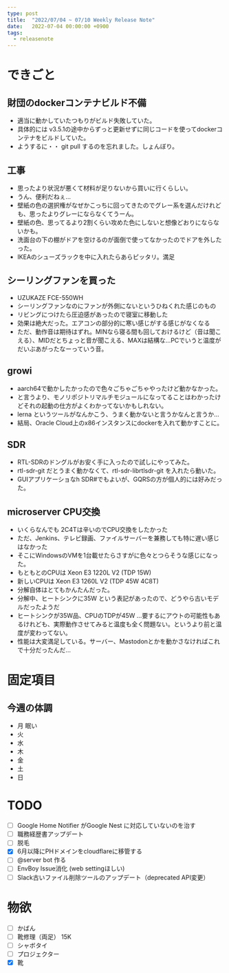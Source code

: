 ```yaml
---
type: post
title:  "2022/07/04 ~ 07/10 Weekly Release Note"
date:   2022-07-04 00:00:00 +0900
tags:
  - releasenote
---
```

# できごと

## 財団のdockerコンテナビルド不備

* 適当に動かしていたつもりがビルド失敗していた。
* 具体的には v3.5.1の途中からずっと更新せずに同じコードを使ってdockerコンテナをビルドしていた。
* ようするに・・ git pull するのを忘れました。しょんぼり。

## 工事

* 思ったより状況が悪くて材料が足りないから買いに行くらしい。
* うん、便利だねぇ…
* 壁紙の色の選択権がなぜかこっちに回ってきたのでグレー系を選んだけれども、思ったよりグレーにならなくてうーん。
* 壁紙の色、思ってるより2割くらい攻めた色にしないと想像どおりにならないかも。
* 洗面台の下の棚がドアを空けるのが面倒で使ってなかったのでドアを外したった。
* IKEAのシューズラックを中に入れたらあらピッタリ。満足

## シーリングファンを買った

* UZUKAZE FCE-550WH
* シーリングファンなのにファンが外側にないというひねくれた感じのもの
* リビングにつけたら圧迫感があったので寝室に移動した
* 効果は絶大だった。エアコンの部分的に寒い感じがする感じがなくなる
* ただ、動作音は期待はずれ。MINなら寝る間も回しておけるけど（音は聞こえる）、MIDだとちょっと音が聞こえる、MAXは結構な…PCでいうと温度がだいぶあがったなーっていう音。

## growi

* aarch64で動かしたかったので色々ごちゃごちゃやったけど動かなかった。
* と言うより、モノリポジトリマルチモジュールになってることはわかったけどそれの起動の仕方がよくわかってないかもしれない。
* lerna というツールがなんかこう、うまく動かないと言うかなんと言うか…
* 結局、Oracle Cloud上のx86インスタンスにdockerを入れて動かすことに。

## SDR

* RTL-SDRのドングルがお安く手に入ったので試しにやってみた。
* rtl-sdr-git だとうまく動かなくて、rtl-sdr-librtlsdr-git を入れたら動いた。
* GUIアプリケーショなh SDR#でもよいが、GQRSの方が個人的には好みだった。

## microserver CPU交換

* いくらなんでも 2C4Tは辛いのでCPU交換をしたかった
* ただ、Jenkins、テレビ録画、ファイルサーバーを兼務しても特に遅い感じはなかった
* そこにWindowsのVMを1台載せたらさすがに色々とつらそうな感じになった。
* もともとのCPUは Xeon E3 1220L V2 (TDP 15W)
* 新しいCPUは Xeon E3 1260L V2 (TDP 45W 4C8T)
* 分解自体はとてもかんたんだった。
* 分解中、ヒートシンクに35W という表記があったので、どうやら古いモデルだったようだ
* ヒートシンクが35W品、CPUのTDPが45W …要するにアウトの可能性もあるけれども、実際動作させてみると温度も全く問題ない。というより前と温度が変わってない。
* 性能は大変満足している。サーバー、Mastodonとかを動かさなければこれで十分だったんだ…

# 固定項目

## 今週の体調

* 月 眠い
* 火 
* 水
* 木
* 金 
* 土
* 日

# TODO 

- [ ] Google Home Notifier がGoogle Nest に対応していないのを治す
- [ ] 職務経歴書アップデート
- [ ] 脱毛
- [x] 6月以降にPHドメインをcloudflareに移管する
- [ ] @server bot 作る
- [ ] EnvBoy Issue消化 (web settingほしい)
- [ ] Slack古いファイル削除ツールのアップデート（deprecated API変更）

# 物欲

- [ ] かばん
- [ ] 靴修理（両足） 15K
- [ ] シャボタイ
- [ ] プロジェクター
- [x] 靴

